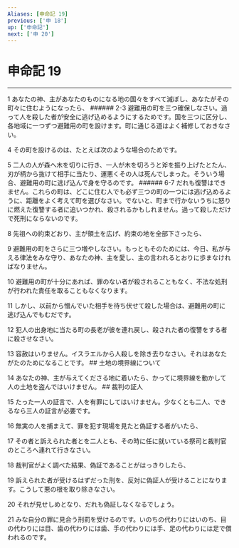 ```yaml
---
Aliases: [申命記 19]
previous: ['申 18']
up: ['申命記']
next: ['申 20']
---
```

# 申命記 19

***




1 
あなたの神、主があなたのものになる地の国々をすべて滅ぼし、あなたがその町々に住むようになったら、 ###### 2-3 避難用の町を三つ確保しなさい。過って人を殺した者が安全に逃げ込めるようにするためです。国を三つに区分し、各地域に一つずつ避難用の町を設けます。町に通じる道はよく補修しておきなさい。 



4 
その町を設けるのは、たとえば次のような場合のためです。 



5 
二人の人が森へ木を切りに行き、一人が木を切ろうと斧を振り上げたとたん、刃が柄から抜けて相手に当たり、運悪くその人は死んでしまった。そういう場合、避難用の町に逃げ込んで身を守るのです。 ###### 6-7 だれも復讐はできません。これらの町は、どこに住む人でも必ず三つの町の一つには逃げ込めるように、距離をよく考えて町を選びなさい。でないと、町まで行かないうちに怒りに燃えた復讐する者に追いつかれ、殺されるかもしれません。過って殺しただけで死刑にならないのです。 



8 
先祖への約束どおり、主が領土を広げ、約束の地を全部下さったら、 



9 
避難用の町をさらに三つ増やしなさい。もっともそのためには、今日、私が与える律法をみな守り、あなたの神、主を愛し、主の言われるとおりに歩まなければなりません。 



10 
避難用の町が十分にあれば、罪のない者が殺されることもなく、不法な処刑が行われた責任を取ることもなくなります。 



11 
しかし、以前から憎んでいた相手を待ち伏せて殺した場合は、避難用の町に逃げ込んでもむだです。 



12 
犯人の出身地に当たる町の長老が彼を連れ戻し、殺された者の復讐をする者に殺させなさい。 



13 
容赦はいりません。イスラエルから人殺しを除き去りなさい。それはあなたがたのためになることです。 ## 土地の境界線について 



14 
あなたの神、主が与えてくださる地に着いたら、かってに境界線を動かして人の土地を盗んではいけません。 ## 裁判の証人 



15 
たった一人の証言で、人を有罪にしてはいけません。少なくとも二人、できるなら三人の証言が必要です。 



16 
無実の人を捕まえて、罪を犯す現場を見たと偽証する者がいたら、 



17 
その者と訴えられた者とを二人とも、その時に任に就いている祭司と裁判官のところへ連れて行きなさい。 



18 
裁判官がよく調べた結果、偽証であることがはっきりしたら、 



19 
訴えられた者が受けるはずだった刑を、反対に偽証人が受けることになります。こうして悪の根を取り除きなさい。 



20 
それが見せしめとなり、だれも偽証しなくなるでしょう。 



21 
みな自分の罪に見合う刑罰を受けるのです。いのちの代わりにはいのち、目の代わりには目、歯の代わりには歯、手の代わりには手、足の代わりには足で償われるのです。
